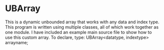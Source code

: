 # UBArray
This is a dynamic unbounded array that works with any data and index type.
This program is written using multiple classes, all of which work together as one module.
I have included an example main source file to show how to use this custom array.
To declare, type: UBArray<datatype, indextype> arrayname;
